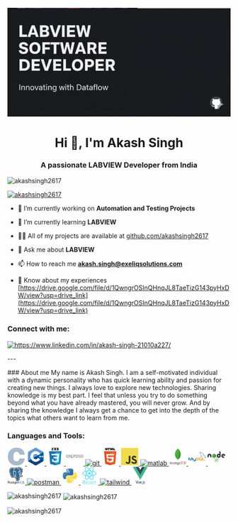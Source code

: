![logo](https://github.com/akashsingh2617/akashsingh2617/blob/main/Screenshot%202025-09-22%20120145.png)
<h1 align="center">Hi 👋, I'm Akash Singh</h1>
<h3 align="center">A passionate LABVIEW Developer from India</h3>

<p align="left"> <img src="https://komarev.com/ghpvc/?username=akashsingh2617&label=Profile%20views&color=0e75b6&style=flat" alt="akashsingh2617" /> </p>

<p align="left"> <a href="https://github.com/ryo-ma/github-profile-trophy"><img src="https://github-profile-trophy.vercel.app/?username=akashsingh2617" alt="akashsingh2617" /></a> </p>


- 🔭 I’m currently working on **Automation and Testing Projects**

- 🌱 I’m currently learning **LABVIEW**

- 👨‍💻 All of my projects are available at [github.com/akashsingh2617](github.com/akashsingh2617)

- 💬 Ask me about **LABVIEW**

- 📫 How to reach me **akash.singh@exeliqsolutions.com**

- 📄 Know about my experiences [https://drive.google.com/file/d/1QwngrOSInQHnqJL8TaeTizG143pyHxDW/view?usp=drive_link](https://drive.google.com/file/d/1QwngrOSInQHnqJL8TaeTizG143pyHxDW/view?usp=drive_link)

<h3 align="left">Connect with me:</h3>
<p align="left">
<a href="https://linkedin.com/in/https://www.linkedin.com/in/akash-singh-21010a227/" target="blank"><img align="center" src="https://raw.githubusercontent.com/rahuldkjain/github-profile-readme-generator/master/src/images/icons/Social/linked-in-alt.svg" alt="https://www.linkedin.com/in/akash-singh-21010a227/" height="30" width="40" /></a>
</p>
---
<p>
 ### About me
 My name is Akash Singh. I am a self-motivated individual with a dynamic personality who has quick learning ability and passion for creating new things. I always love to explore new technologies. Sharing knowledge is my best part. I feel that unless you try to do something beyond what you have already mastered, you will never grow. And by sharing the knowledge I always get a chance to get into the depth of the topics what others want to learn from me.
 </p>
<h3 align="left">Languages and Tools:</h3>
<p align="left"> <a href="https://www.cprogramming.com/" target="_blank" rel="noreferrer"> <img src="https://raw.githubusercontent.com/devicons/devicon/master/icons/c/c-original.svg" alt="c" width="40" height="40"/> </a> <a href="https://www.w3schools.com/cpp/" target="_blank" rel="noreferrer"> <img src="https://raw.githubusercontent.com/devicons/devicon/master/icons/cplusplus/cplusplus-original.svg" alt="cplusplus" width="40" height="40"/> </a> <a href="https://www.w3schools.com/css/" target="_blank" rel="noreferrer"> <img src="https://raw.githubusercontent.com/devicons/devicon/master/icons/css3/css3-original-wordmark.svg" alt="css3" width="40" height="40"/> </a> <a href="https://expressjs.com" target="_blank" rel="noreferrer"> <img src="https://raw.githubusercontent.com/devicons/devicon/master/icons/express/express-original-wordmark.svg" alt="express" width="40" height="40"/> </a> <a href="https://git-scm.com/" target="_blank" rel="noreferrer"> <img src="https://www.vectorlogo.zone/logos/git-scm/git-scm-icon.svg" alt="git" width="40" height="40"/> </a> <a href="https://www.w3.org/html/" target="_blank" rel="noreferrer"> <img src="https://raw.githubusercontent.com/devicons/devicon/master/icons/html5/html5-original-wordmark.svg" alt="html5" width="40" height="40"/> </a> <a href="https://developer.mozilla.org/en-US/docs/Web/JavaScript" target="_blank" rel="noreferrer"> <img src="https://raw.githubusercontent.com/devicons/devicon/master/icons/javascript/javascript-original.svg" alt="javascript" width="40" height="40"/> </a> <a href="https://www.mathworks.com/" target="_blank" rel="noreferrer"> <img src="https://upload.wikimedia.org/wikipedia/commons/2/21/Matlab_Logo.png" alt="matlab" width="40" height="40"/> </a> <a href="https://www.mongodb.com/" target="_blank" rel="noreferrer"> <img src="https://raw.githubusercontent.com/devicons/devicon/master/icons/mongodb/mongodb-original-wordmark.svg" alt="mongodb" width="40" height="40"/> </a> <a href="https://www.mysql.com/" target="_blank" rel="noreferrer"> <img src="https://raw.githubusercontent.com/devicons/devicon/master/icons/mysql/mysql-original-wordmark.svg" alt="mysql" width="40" height="40"/> </a> <a href="https://nodejs.org" target="_blank" rel="noreferrer"> <img src="https://raw.githubusercontent.com/devicons/devicon/master/icons/nodejs/nodejs-original-wordmark.svg" alt="nodejs" width="40" height="40"/> </a> <a href="https://www.postgresql.org" target="_blank" rel="noreferrer"> <img src="https://raw.githubusercontent.com/devicons/devicon/master/icons/postgresql/postgresql-original-wordmark.svg" alt="postgresql" width="40" height="40"/> </a> <a href="https://postman.com" target="_blank" rel="noreferrer"> <img src="https://www.vectorlogo.zone/logos/getpostman/getpostman-icon.svg" alt="postman" width="40" height="40"/> </a> <a href="https://www.python.org" target="_blank" rel="noreferrer"> <img src="https://raw.githubusercontent.com/devicons/devicon/master/icons/python/python-original.svg" alt="python" width="40" height="40"/> </a> <a href="https://reactjs.org/" target="_blank" rel="noreferrer"> <img src="https://raw.githubusercontent.com/devicons/devicon/master/icons/react/react-original-wordmark.svg" alt="react" width="40" height="40"/> </a> <a href="https://tailwindcss.com/" target="_blank" rel="noreferrer"> <img src="https://www.vectorlogo.zone/logos/tailwindcss/tailwindcss-icon.svg" alt="tailwind" width="40" height="40"/> </a> <a href="https://vuejs.org/" target="_blank" rel="noreferrer"> <img src="https://raw.githubusercontent.com/devicons/devicon/master/icons/vuejs/vuejs-original-wordmark.svg" alt="vuejs" width="40" height="40"/> </a> </p>

<p><img align="left" src="https://github-readme-stats.vercel.app/api/top-langs?username=akashsingh2617&show_icons=true&locale=en&layout=compact" alt="akashsingh2617" /></p>

<p>&nbsp;<img align="center" src="https://github-readme-stats.vercel.app/api?username=akashsingh2617&show_icons=true&locale=en" alt="akashsingh2617" /></p>

<p><img align="center" src="https://github-readme-streak-stats.herokuapp.com/?user=akashsingh2617&" alt="akashsingh2617" /></p>
